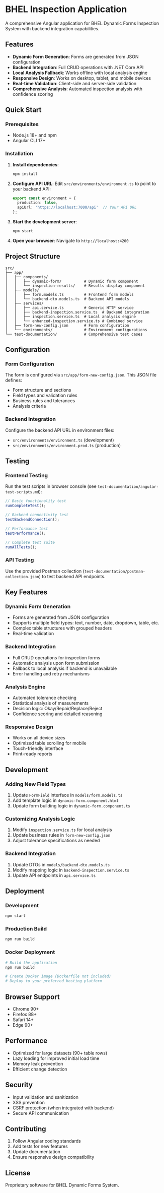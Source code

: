 # BHEL Inspection Application

A comprehensive Angular application for BHEL Dynamic Forms Inspection System with backend integration capabilities.

## Features

- **Dynamic Form Generation**: Forms are generated from JSON configuration
- **Backend Integration**: Full CRUD operations with .NET Core API
- **Local Analysis Fallback**: Works offline with local analysis engine
- **Responsive Design**: Works on desktop, tablet, and mobile devices
- **Real-time Validation**: Client-side and server-side validation
- **Comprehensive Analysis**: Automated inspection analysis with confidence scoring

## Quick Start

### Prerequisites
- Node.js 18+ and npm
- Angular CLI 17+

### Installation

1. **Install dependencies**:
   ```bash
   npm install
   ```

2. **Configure API URL**:
   Edit `src/environments/environment.ts` to point to your backend API:
   ```typescript
   export const environment = {
     production: false,
     apiUrl: 'https://localhost:7000/api'  // Your API URL
   };
   ```

3. **Start the development server**:
   ```bash
   npm start
   ```

4. **Open your browser**:
   Navigate to `http://localhost:4200`

## Project Structure

```
src/
├── app/
│   ├── components/
│   │   ├── dynamic-form/          # Dynamic form component
│   │   └── inspection-results/    # Results display component
│   ├── models/
│   │   ├── form.models.ts         # Frontend form models
│   │   └── backend-dto.models.ts  # Backend API models
│   ├── services/
│   │   ├── api.service.ts         # Generic HTTP service
│   │   ├── backend-inspection.service.ts  # Backend integration
│   │   ├── inspection.service.ts  # Local analysis engine
│   │   └── enhanced-inspection.service.ts # Combined service
│   ├── form-new-config.json       # Form configuration
│   └── environments/              # Environment configurations
└── test-documentation/            # Comprehensive test cases
```

## Configuration

### Form Configuration
The form is configured via `src/app/form-new-config.json`. This JSON file defines:
- Form structure and sections
- Field types and validation rules
- Business rules and tolerances
- Analysis criteria

### Backend Integration
Configure the backend API URL in environment files:
- `src/environments/environment.ts` (development)
- `src/environments/environment.prod.ts` (production)

## Testing

### Frontend Testing
Run the test scripts in browser console (see `test-documentation/angular-test-scripts.md`):

```javascript
// Basic functionality test
runCompleteTest();

// Backend connectivity test
testBackendConnection();

// Performance test
testPerformance();

// Complete test suite
runAllTests();
```

### API Testing
Use the provided Postman collection (`test-documentation/postman-collection.json`) to test backend API endpoints.

## Key Features

### Dynamic Form Generation
- Forms are generated from JSON configuration
- Supports multiple field types: text, number, date, dropdown, table, etc.
- Complex table structures with grouped headers
- Real-time validation

### Backend Integration
- Full CRUD operations for inspection forms
- Automatic analysis upon form submission
- Fallback to local analysis if backend is unavailable
- Error handling and retry mechanisms

### Analysis Engine
- Automated tolerance checking
- Statistical analysis of measurements
- Decision logic: Okay/Repair/Replace/Reject
- Confidence scoring and detailed reasoning

### Responsive Design
- Works on all device sizes
- Optimized table scrolling for mobile
- Touch-friendly interface
- Print-ready reports

## Development

### Adding New Field Types
1. Update `FormField` interface in `models/form.models.ts`
2. Add template logic in `dynamic-form.component.html`
3. Update form building logic in `dynamic-form.component.ts`

### Customizing Analysis Logic
1. Modify `inspection.service.ts` for local analysis
2. Update business rules in `form-new-config.json`
3. Adjust tolerance specifications as needed

### Backend Integration
1. Update DTOs in `models/backend-dto.models.ts`
2. Modify mapping logic in `backend-inspection.service.ts`
3. Update API endpoints in `api.service.ts`

## Deployment

### Development
```bash
npm start
```

### Production Build
```bash
npm run build
```

### Docker Deployment
```bash
# Build the application
npm run build

# Create Docker image (Dockerfile not included)
# Deploy to your preferred hosting platform
```

## Browser Support

- Chrome 90+
- Firefox 88+
- Safari 14+
- Edge 90+

## Performance

- Optimized for large datasets (90+ table rows)
- Lazy loading for improved initial load time
- Memory leak prevention
- Efficient change detection

## Security

- Input validation and sanitization
- XSS prevention
- CSRF protection (when integrated with backend)
- Secure API communication

## Contributing

1. Follow Angular coding standards
2. Add tests for new features
3. Update documentation
4. Ensure responsive design compatibility

## License

Proprietary software for BHEL Dynamic Forms System.